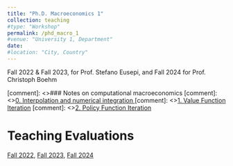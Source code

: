 ```yaml
---
title: "Ph.D. Macroeconomics 1"
collection: teaching
#type: "Workshop"
permalink: /phd_macro_1
#venue: "University 1, Department"
date:
#location: "City, Country"
---
```

Fall 2022 & Fall 2023, for Prof. Stefano Eusepi, and Fall 2024 for Prof. Christoph Boehm

[comment]: <>### Notes on computational macroeconomics
[comment]: <>[0. Interpolation and numerical integration ](/files/jupyter_notebooks/0_interpollation_numerical_integration.html)
[comment]: <>[1. Value Function Iteration](/files/jupyter_notebooks/1_practical_vfi.html)
[comment]: <>[2. Policy Function Iteration](/files/jupyter_notebooks/pratical_pfi.html)

Teaching Evaluations
======
[Fall 2022](/files/teaching_evaluations/TA-report-fall-2022.pdf), [Fall 2023](/files/teaching_evaluations/TA-report-fall-2023.pdf), [Fall 2024](/files/teaching_evaluations/TA-report-fall-2024.pdf)
